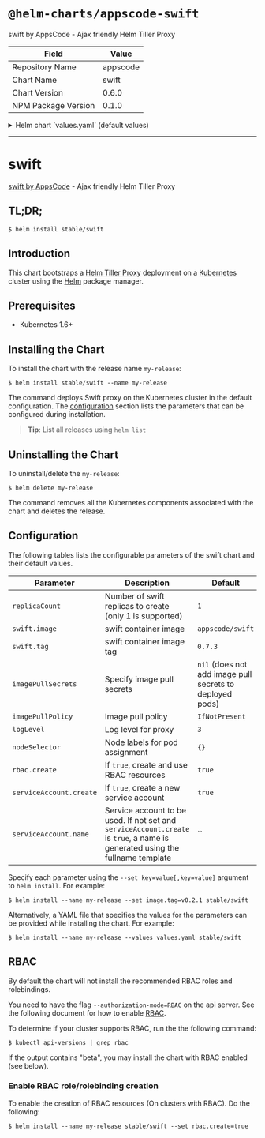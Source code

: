 # `@helm-charts/appscode-swift`

swift by AppsCode - Ajax friendly Helm Tiller Proxy

| Field               | Value    |
| ------------------- | -------- |
| Repository Name     | appscode |
| Chart Name          | swift    |
| Chart Version       | 0.6.0    |
| NPM Package Version | 0.1.0    |

<details>

<summary>Helm chart `values.yaml` (default values)</summary>

```yaml
# Default values for swift.
# This is a YAML-formatted file.
# Declare variables to be passed into your templates.
replicaCount: 1
swift:
  image: appscode/swift
  tag: 0.7.3
## Optionally specify an array of imagePullSecrets.
## Secrets must be manually created in the namespace.
## ref: https://kubernetes.io/docs/concepts/containers/images/#specifying-imagepullsecrets-on-a-pod
##
# imagePullSecrets:
#   - name: myRegistryKeySecretName
## Specify a imagePullPolicy
## ref: http://kubernetes.io/docs/user-guide/images/#pre-pulling-images
##
imagePullPolicy: IfNotPresent
## Node labels for pod assignment
## Ref: https://kubernetes.io/docs/user-guide/node-selection/
##
nodeSelector: {}
## Log level for proxy
logLevel: 3

## Install Default RBAC roles and bindings
rbac:
  # Specifies whether RBAC resources should be created
  create: true

serviceAccount:
  # Specifies whether a ServiceAccount should be created
  create: true
  # The name of the ServiceAccount to use.
  # If not set and create is true, a name is generated using the fullname template
  name:
```

</details>

---

# swift

[swift by AppsCode](https://github.com/appscode/swift) - Ajax friendly Helm Tiller Proxy

## TL;DR;

```console
$ helm install stable/swift
```

## Introduction

This chart bootstraps a [Helm Tiller Proxy](https://github.com/appscode/swift) deployment on a [Kubernetes](http://kubernetes.io) cluster using the [Helm](https://helm.sh) package manager.

## Prerequisites

- Kubernetes 1.6+

## Installing the Chart

To install the chart with the release name `my-release`:

```console
$ helm install stable/swift --name my-release
```

The command deploys Swift proxy on the Kubernetes cluster in the default configuration. The [configuration](#configuration) section lists the parameters that can be configured during installation.

> **Tip**: List all releases using `helm list`

## Uninstalling the Chart

To uninstall/delete the `my-release`:

```console
$ helm delete my-release
```

The command removes all the Kubernetes components associated with the chart and deletes the release.

## Configuration

The following tables lists the configurable parameters of the swift chart and their default values.

| Parameter               | Description                                                                                                                   | Default                                                  |
| ----------------------- | ----------------------------------------------------------------------------------------------------------------------------- | -------------------------------------------------------- |
| `replicaCount`          | Number of swift replicas to create (only 1 is supported)                                                                      | `1`                                                      |
| `swift.image`           | swift container image                                                                                                         | `appscode/swift`                                         |
| `swift.tag`             | swift container image tag                                                                                                     | `0.7.3`                                                  |
| `imagePullSecrets`      | Specify image pull secrets                                                                                                    | `nil` (does not add image pull secrets to deployed pods) |
| `imagePullPolicy`       | Image pull policy                                                                                                             | `IfNotPresent`                                           |
| `logLevel`              | Log level for proxy                                                                                                           | `3`                                                      |
| `nodeSelector`          | Node labels for pod assignment                                                                                                | `{}`                                                     |
| `rbac.create`           | If `true`, create and use RBAC resources                                                                                      | `true`                                                   |
| `serviceAccount.create` | If `true`, create a new service account                                                                                       | `true`                                                   |
| `serviceAccount.name`   | Service account to be used. If not set and `serviceAccount.create` is `true`, a name is generated using the fullname template | ``                                                       |

Specify each parameter using the `--set key=value[,key=value]` argument to `helm install`. For example:

```console
$ helm install --name my-release --set image.tag=v0.2.1 stable/swift
```

Alternatively, a YAML file that specifies the values for the parameters can be provided while
installing the chart. For example:

```console
$ helm install --name my-release --values values.yaml stable/swift
```

## RBAC

By default the chart will not install the recommended RBAC roles and rolebindings.

You need to have the flag `--authorization-mode=RBAC` on the api server. See the following document for how to enable [RBAC](https://kubernetes.io/docs/admin/authorization/rbac/).

To determine if your cluster supports RBAC, run the the following command:

```console
$ kubectl api-versions | grep rbac
```

If the output contains "beta", you may install the chart with RBAC enabled (see below).

### Enable RBAC role/rolebinding creation

To enable the creation of RBAC resources (On clusters with RBAC). Do the following:

```console
$ helm install --name my-release stable/swift --set rbac.create=true
```
